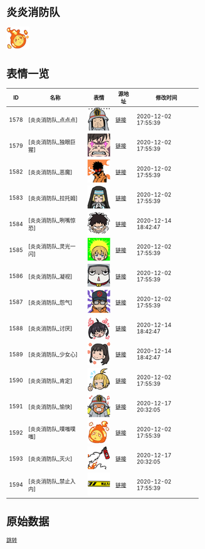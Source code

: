 # 炎炎消防队

<img src="./cover.png" height="60" alt="cover" />

# 表情一览

|ID|名称|表情|源地址|修改时间|
|----|----|----|----|----|
|1578|[炎炎消防队_点点点]|<img src="./pic/001578_%5B炎炎消防队_点点点%5D.png" height="60" alt="点点点"/>|[链接](http://i0.hdslb.com/bfs/emote/c4ccd68860bbafa7198815d506c196a0aaf87de9.png)|2020-12-02 17:55:39|
|1579|[炎炎消防队_独眼巨猩]|<img src="./pic/001579_%5B炎炎消防队_独眼巨猩%5D.png" height="60" alt="独眼巨猩"/>|[链接](http://i0.hdslb.com/bfs/emote/fa9ac3533a2c8ba5259f97538fe4215fa4a3571a.png)|2020-12-02 17:55:39|
|1582|[炎炎消防队_恶魔]|<img src="./pic/001582_%5B炎炎消防队_恶魔%5D.png" height="60" alt="恶魔"/>|[链接](http://i0.hdslb.com/bfs/emote/bc2a2552752d20a9bcc5370e8d0ad17db3186262.png)|2020-12-02 17:55:39|
|1583|[炎炎消防队_拉托姆]|<img src="./pic/001583_%5B炎炎消防队_拉托姆%5D.png" height="60" alt="拉托姆"/>|[链接](http://i0.hdslb.com/bfs/emote/53678a555b68b0d2ba99c123d8b3518101ba6678.png)|2020-12-02 17:55:39|
|1584|[炎炎消防队_咧嘴惊恐]|<img src="./pic/001584_%5B炎炎消防队_咧嘴惊恐%5D.png" height="60" alt="咧嘴惊恐"/>|[链接](http://i0.hdslb.com/bfs/emote/167336529e79355a88515635c7e675f78444664f.png)|2020-12-14 18:42:47|
|1585|[炎炎消防队_灵光一闪]|<img src="./pic/001585_%5B炎炎消防队_灵光一闪%5D.png" height="60" alt="灵光一闪"/>|[链接](http://i0.hdslb.com/bfs/emote/fd65be68cd486960d840adbd2442dd0f4fa28aeb.png)|2020-12-02 17:55:39|
|1586|[炎炎消防队_凝视]|<img src="./pic/001586_%5B炎炎消防队_凝视%5D.png" height="60" alt="凝视"/>|[链接](http://i0.hdslb.com/bfs/emote/ea4022c5f3e19a70bd1c5b60b69aeaff16ddd238.png)|2020-12-02 17:55:39|
|1587|[炎炎消防队_怨气]|<img src="./pic/001587_%5B炎炎消防队_怨气%5D.png" height="60" alt="怨气"/>|[链接](http://i0.hdslb.com/bfs/emote/8cf506572afa0086582f3be5ce0ef9dce437a923.png)|2020-12-02 17:55:39|
|1588|[炎炎消防队_讨厌]|<img src="./pic/001588_%5B炎炎消防队_讨厌%5D.png" height="60" alt="讨厌"/>|[链接](http://i0.hdslb.com/bfs/emote/5021a84690d9ed83a3af38eefb5c426f6932175e.png)|2020-12-14 18:42:47|
|1589|[炎炎消防队_少女心]|<img src="./pic/001589_%5B炎炎消防队_少女心%5D.png" height="60" alt="少女心"/>|[链接](http://i0.hdslb.com/bfs/emote/7ed55dc0f1f2085aab554c992b665eb72cac2128.png)|2020-12-14 18:42:47|
|1590|[炎炎消防队_肯定]|<img src="./pic/001590_%5B炎炎消防队_肯定%5D.png" height="60" alt="肯定"/>|[链接](http://i0.hdslb.com/bfs/emote/4b132a6c34c8c345221982668d47b4c5f932c3e4.png)|2020-12-02 17:55:39|
|1591|[炎炎消防队_愉快]|<img src="./pic/001591_%5B炎炎消防队_愉快%5D.png" height="60" alt="愉快"/>|[链接](http://i0.hdslb.com/bfs/emote/42898333cc040f14639b2b283e52fc62209fe18c.png)|2020-12-17 20:32:05|
|1592|[炎炎消防队_噗嗤噗嗤]|<img src="./pic/001592_%5B炎炎消防队_噗嗤噗嗤%5D.png" height="60" alt="噗嗤噗嗤"/>|[链接](http://i0.hdslb.com/bfs/emote/c0832fcd8c4e2718a3caa14fa899e924d6f9f00a.png)|2020-12-02 17:55:39|
|1593|[炎炎消防队_灭火]|<img src="./pic/001593_%5B炎炎消防队_灭火%5D.png" height="60" alt="灭火"/>|[链接](http://i0.hdslb.com/bfs/emote/88a4066a18627f067c0310d5ae039b15b1305d28.png)|2020-12-17 20:32:05|
|1594|[炎炎消防队_禁止入内]|<img src="./pic/001594_%5B炎炎消防队_禁止入内%5D.png" height="60" alt="禁止入内"/>|[链接](http://i0.hdslb.com/bfs/emote/fb89757d71763bbabdec06dd06d589bb0235b728.png)|2020-12-02 17:55:39|

# 原始数据

[跳转](./raw.json)

